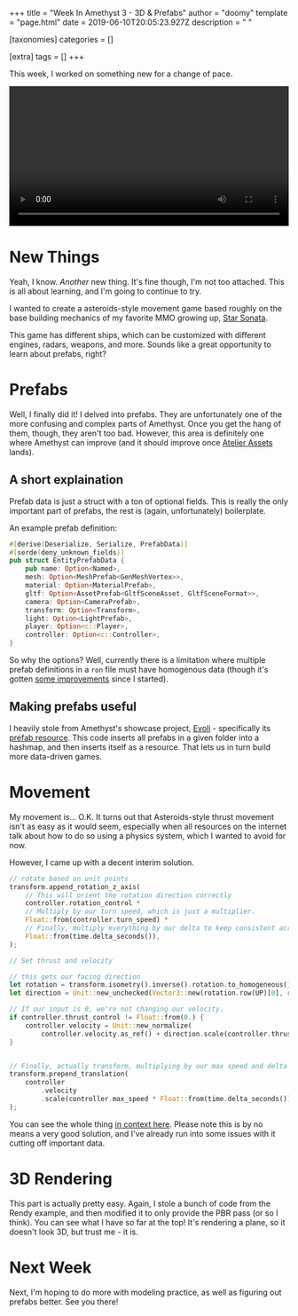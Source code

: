 +++
title = "Week In Amethyst 3 - 3D & Prefabs"
author = "doomy"
template = "page.html"
date = 2019-06-10T20:05:23.927Z
description = " "

[taxonomies]
categories = []

[extra]
tags = []
+++

This week, I worked on something new for a change of pace. 

<video width="100%" controls>
    <source src="/uploads/fixed.mp4" type="video/mp4">
    Your browser does not support the video tag.
</video>

# New Things

Yeah, I know. *Another* new thing. It's fine though, I'm not too attached. This is all about learning, and I'm going to continue to try.

I wanted to create a asteroids-style movement game based roughly on the base building mechanics of my favorite MMO growing up, [Star Sonata](https://www.starsonata.com/).

This game has different ships, which can be customized with different engines, radars, weapons, and more. Sounds like a great opportunity to learn about prefabs, right?

# Prefabs

Well, I finally did it! I delved into prefabs. They are unfortunately one of the more confusing and complex parts of Amethyst. Once you get the hang of them, though, they aren't too bad. However, this area is definitely one where Amethyst can improve (and it should improve once [Atelier Assets](https://github.com/amethyst/atelier-assets) lands).

## A short explaination
Prefab data is just a struct with a ton of optional fields. This is really the only important part of prefabs, the rest is (again, unfortunately) boilerplate.

An example prefab definition: 

```rs
#[derive(Deserialize, Serialize, PrefabData)]
#[serde(deny_unknown_fields)]
pub struct EntityPrefabData {
    pub name: Option<Named>,
    mesh: Option<MeshPrefab<GenMeshVertex>>,
    material: Option<MaterialPrefab>,
    gltf: Option<AssetPrefab<GltfSceneAsset, GltfSceneFormat>>,
    camera: Option<CameraPrefab>,
    transform: Option<Transform>,
    light: Option<LightPrefab>,
    player: Option<c::Player>,
    controller: Option<c::Controller>,
}
```

So why the options? Well, currently there is a limitation where multiple prefab definitions in a `ron` file must have homogenous data (though it's gotten [some improvements](https://github.com/amethyst/amethyst/pull/1625) since I started).

## Making prefabs useful

I heavily stole from Amethyst's showcase project, [Evoli](https://github.com/amethyst/evoli) - specifically its [prefab resource](https://github.com/amethyst/evoli/blob/master/src/resources/prefabs.rs). This code inserts all prefabs in a given folder into a hashmap, and then inserts itself as a resource. That lets us in turn build more data-driven games.

# Movement

My movement is... O.K. It turns out that Asteroids-style thrust movement isn't as easy as it would seem, especially when all resources on the internet talk about how to do so using a physics system, which I wanted to avoid for now.

However, I came up with a decent interim solution. 

```rs
// rotate based on unit points
transform.append_rotation_z_axis(
    // This will orient the rotation direction correctly
    controller.rotation_control *
    // Multiply by our turn speed, which is just a multiplier.
    Float::from(controller.turn_speed) *
    // Finally, multiply everything by our delta to keep consistent across framerates
    Float::from(time.delta_seconds()),
);

// Set thrust and velocity

// this gets our facing direction
let rotation = transform.isometry().inverse().rotation.to_homogeneous();
let direction = Unit::new_unchecked(Vector3::new(rotation.row(UP)[0], rotation.row(UP)[1], Float::from(0.)));

// If our input is 0, we're not changing our velocity.
if controller.thrust_control != Float::from(0.) {
    controller.velocity = Unit::new_normalize(
        controller.velocity.as_ref() + direction.scale(controller.thrust_control * controller.acceleration));
}


// Finally, actually transform, multiplying by our max speed and delta
transform.prepend_translation(
    controller
        .velocity
        .scale(controller.max_speed * Float::from(time.delta_seconds())),
);
```

You can see the whole thing [in context here](https://github.com/piedoom/s/blob/master/src/systems/controller.rs). Please note this is by no means a very good solution, and I've already run into some issues with it cutting off important data.

# 3D Rendering

This part is actually pretty easy. Again, I stole a bunch of code from the Rendy example, and then modified it to only provide the PBR pass (or so I think). You can see what I have so far at the top! It's rendering a plane, so it doesn't look 3D, but trust me - it is. 

# Next Week

Next, I'm hoping to do more with modeling practice, as well as figuring out prefabs better. See you there!